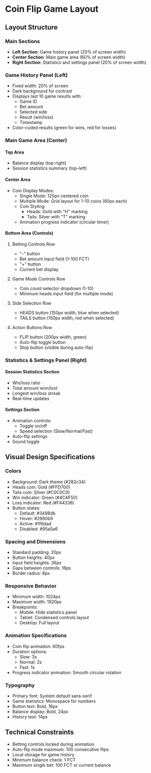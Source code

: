 # Coin Flip Game Layout

## Layout Structure

### Main Sections

- **Left Section**: Game history panel (20% of screen width)
- **Center Section**: Main game area (60% of screen width)
- **Right Section**: Statistics and settings panel (20% of screen width)

### Game History Panel (Left)

- Fixed width: 20% of screen
- Dark background for contrast
- Displays last 10 game results with:
  - Game ID
  - Bet amount
  - Selected side
  - Result (win/loss)
  - Timestamp
- Color-coded results (green for wins, red for losses)

### Main Game Area (Center)

#### Top Area

- Balance display (top-right)
- Session statistics summary (top-left)

#### Center Area

- Coin Display Modes:
  - Single Mode: 120px centered coin
  - Multiple Mode: Grid layout for 1-10 coins (60px each)
  - Coin Styling:
    - Heads: Gold with "H" marking
    - Tails: Silver with "T" marking
  - Animation progress indicator (circular timer)

#### Bottom Area (Controls)

1. Betting Controls Row

   - "-" button
   - Bet amount input field (1-100 FCT)
   - "+" button
   - Current bet display

2. Game Mode Controls Row

   - Coin count selector dropdown (1-10)
   - Minimum heads input field (for multiple mode)

3. Side Selection Row

   - HEADS button (150px width, blue when selected)
   - TAILS button (150px width, red when selected)

4. Action Buttons Row
   - FLIP button (200px width, green)
   - Auto-flip toggle button
   - Stop button (visible during auto-flip)

### Statistics & Settings Panel (Right)

#### Session Statistics Section

- Win/loss ratio
- Total amount won/lost
- Longest win/loss streak
- Real-time updates

#### Settings Section

- Animation controls:
  - Toggle on/off
  - Speed selection (Slow/Normal/Fast)
- Auto-flip settings
- Sound toggle

## Visual Design Specifications

### Colors

- Background: Dark theme (#282c34)
- Heads coin: Gold (#FFD700)
- Tails coin: Silver (#C0C0C0)
- Win indicator: Green (#4CAF50)
- Loss indicator: Red (#F44336)
- Button states:
  - Default: #3498db
  - Hover: #2980b9
  - Active: #1f6dad
  - Disabled: #95a5a6

### Spacing and Dimensions

- Standard padding: 20px
- Button heights: 40px
- Input field heights: 36px
- Gaps between controls: 16px
- Border radius: 8px

### Responsive Behavior

- Minimum width: 1024px
- Maximum width: 1920px
- Breakpoints:
  - Mobile: Hide statistics panel
  - Tablet: Condensed controls layout
  - Desktop: Full layout

### Animation Specifications

- Coin flip animation: 60fps
- Duration options:
  - Slow: 3s
  - Normal: 2s
  - Fast: 1s
- Progress indicator animation: Smooth circular rotation

### Typography

- Primary font: System default sans-serif
- Game statistics: Monospace for numbers
- Button text: Bold, 16px
- Balance display: Bold, 24px
- History text: 14px

## Technical Constraints

- Betting controls locked during animation
- Auto-flip mode maximum: 100 consecutive flips
- Local storage for game history
- Minimum balance check: 1 FCT
- Maximum single bet: 100 FCT or current balance
